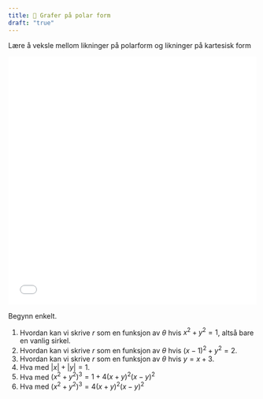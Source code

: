 ```yaml
---
title: 📄 Grafer på polar form
draft: "true"
---
```


Lære å veksle mellom likninger på polarform og likninger på kartesisk form



<iframe src="Files\polar_animasjon.html" frameborder="0" scrolling="no" style="aspect-ratio: 1/1; width: 100%"></iframe>


Begynn enkelt. 

1. Hvordan kan vi skrive $r$ som en funksjon av $\theta$ hvis $x^2+y^2 =1$, altså bare en vanlig sirkel.
2. Hvordan kan vi skrive $r$ som en funksjon av $\theta$ hvis $(x-1)^2+y^2 =2$.
3. Hvordan kan vi skrive $r$ som en funksjon av $\theta$ hvis $y = x+3$.
4. Hva med $|x|+|y|=1$.
5. Hva med $(x^2+y^2)^3 = 1+4(x+y)^2(x-y)^2$
6. Hva med $(x^2+y^2)^3 = 4(x+y)^2(x-y)^2$
